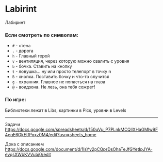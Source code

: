 # Labirint
Лабиринт

### Если смотреть по символам:
  - `#` - стена
  - `.` - дорога
  - `h` - Главный герой
  - `v` - вентиляция, через которую можно свалить с уровня
  - `b` - бочка. Ставить на кнопку
  - `t` - ловушка... ну или просто телепорт в точку n
  - `B` - кнопка. Поставить бочку и что-то случится
  - `g` - охранник. Главное не попасться на глаза
  - `@` - воидзона. Не лезь, она тебя сожрет!

### По игре:
Библиотеки лежат в Libs, картинки в Pics, уровни в Levels

----

Задачи
https://docs.google.com/spreadsheets/d/150uVu_P7PLnkMCQllXHaGMlw9F4eqE6OkEtfPqxz0M4/edit?usp=sheets_home

Дока с описанием
https://docs.google.com/document/d/1IsYv2pCQprDsOhaTeJfGYetIpJYA-eyqsXWbKVVubj0/edit
